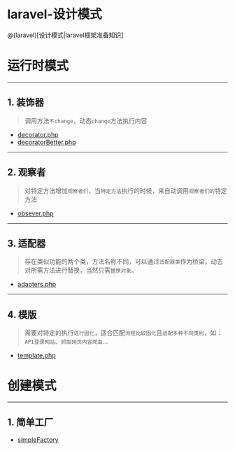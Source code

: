 # laravel-设计模式

@(laravel)[设计模式|laravel框架准备知识]

# 运行时模式
------
## 1. 装饰器
> 调用方法`不change`，动态`change`方法执行内容
- [decorator.php][decorator.php]
- [decoratorBetter.php][decoratorBetter.php]

[decorator.php]:https://github.com/hackingangle/design-patterns/blob/master/decorator.php
[decoratorBetter.php]:https://github.com/hackingangle/design-patterns/blob/master/decoratorBetter.php

------
## 2. 观察者
> 对特定方法增加`观察者们`，当`特定方法`执行的时候，来自动调用`观察者们的`特定方法
- [obsever.php][obsever.php]

[obsever.php]:https://github.com/hackingangle/design-patterns/blob/master/observer.php

------
## 3. 适配器
> 存在类似功能的两个类，方法名称不同，可以通过`适配器类`作为桥梁，动态对所需方法进行替换，当然只需`替换对象`。
- [adapters.php][adapters.php]

[adapters.php]:https://github.com/hackingangle/design-patterns/blob/master/adapters.php

------
## 4. 模版
> 需要对特定的执行`进行固化`，适合匹配`流程比较固化`且`适配多种不同类别`，如：`API登录网站`、`抓取网页内容爬虫`...
- [template.php][template.php]

[template.php]:https://github.com/hackingangle/design-patterns/blob/master/template.php

# 创建模式

------
## 1. 简单工厂
- [simpleFactory][simpleFactory]

[simpleFactory]:https://github.com/hackingangle/design-patterns/blob/master/simpleFactory
